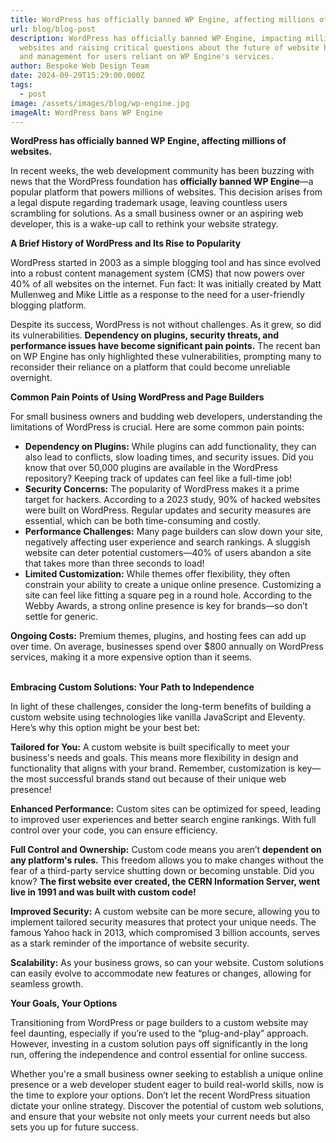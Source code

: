 ```yaml
---
title: WordPress has officially banned WP Engine, affecting millions of websites
url: blog/blog-post
description: WordPress has officially banned WP Engine, impacting millions of
  websites and raising critical questions about the future of website hosting
  and management for users reliant on WP Engine's services.
author: Bespoke Web Design Team
date: 2024-09-29T15:29:00.000Z
tags:
  - post
image: /assets/images/blog/wp-engine.jpg
imageAlt: WordPress bans WP Engine
---
```

**WordPress has officially banned WP Engine, affecting millions of websites.**

In recent weeks, the web development community has been buzzing with news that the WordPress foundation has **officially banned WP Engine**—a popular platform that powers millions of websites. This decision arises from a legal dispute regarding trademark usage, leaving countless users scrambling for solutions. As a small business owner or an aspiring web developer, this is a wake-up call to rethink your website strategy.

**A Brief History of WordPress and Its Rise to Popularity**

WordPress started in 2003 as a simple blogging tool and has since evolved into a robust content management system (CMS) that now powers over 40% of all websites on the internet. Fun fact: It was initially created by Matt Mullenweg and Mike Little as a response to the need for a user-friendly blogging platform.

Despite its success, WordPress is not without challenges. As it grew, so did its vulnerabilities. **Dependency on plugins, security threats, and performance issues have become significant pain points.** The recent ban on WP Engine has only highlighted these vulnerabilities, prompting many to reconsider their reliance on a platform that could become unreliable overnight.



**Common Pain Points of Using WordPress and Page Builders**

For small business owners and budding web developers, understanding the limitations of WordPress is crucial. Here are some common pain points:

* **Dependency on Plugins:** While plugins can add functionality, they can also lead to conflicts, slow loading times, and security issues. Did you know that over 50,000 plugins are available in the WordPress repository? Keeping track of updates can feel like a full-time job!
* **Security Concerns:** The popularity of WordPress makes it a prime target for hackers. According to a 2023 study, 90% of hacked websites were built on WordPress. Regular updates and security measures are essential, which can be both time-consuming and costly.
* **Performance Challenges:** Many page builders can slow down your site, negatively affecting user experience and search rankings. A sluggish website can deter potential customers—40% of users abandon a site that takes more than three seconds to load!
* **Limited Customization:** While themes offer flexibility, they often constrain your ability to create a unique online presence. Customizing a site can feel like fitting a square peg in a round hole. According to the Webby Awards, a strong online presence is key for brands—so don’t settle for generic.

**Ongoing Costs:** Premium themes, plugins, and hosting fees can add up over time. On average, businesses spend over $800 annually on WordPress services, making it a more expensive option than it seems.

\
**Embracing Custom Solutions: Your Path to Independence**

In light of these challenges, consider the long-term benefits of building a custom website using technologies like vanilla JavaScript and Eleventy. Here’s why this option might be your best bet:

**Tailored for You:** A custom website is built specifically to meet your business's needs and goals. This means more flexibility in design and functionality that aligns with your brand. Remember, customization is key—the most successful brands stand out because of their unique web presence!

**Enhanced Performance:** Custom sites can be optimized for speed, leading to improved user experiences and better search engine rankings. With full control over your code, you can ensure efficiency.

**Full Control and Ownership:** Custom code means you aren’t **dependent on any platform's rules.** This freedom allows you to make changes without the fear of a third-party service shutting down or becoming unstable. Did you know? **The first website ever created, the CERN Information Server, went live in 1991 and was built with custom code!**

**Improved Security:** A custom website can be more secure, allowing you to implement tailored security measures that protect your unique needs. The famous Yahoo hack in 2013, which compromised 3 billion accounts, serves as a stark reminder of the importance of website security.

**Scalability:** As your business grows, so can your website. Custom solutions can easily evolve to accommodate new features or changes, allowing for seamless growth.



**Your Goals, Your Options**

Transitioning from WordPress or page builders to a custom website may feel daunting, especially if you’re used to the “plug-and-play” approach. However, investing in a custom solution pays off significantly in the long run, offering the independence and control essential for online success.

Whether you're a small business owner seeking to establish a unique online presence or a web developer student eager to build real-world skills, now is the time to explore your options. Don’t let the recent WordPress situation dictate your online strategy. Discover the potential of custom web solutions, and ensure that your website not only meets your current needs but also sets you up for future success.
